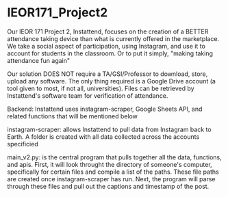 # IEOR171_Project2
Our IEOR 171 Project 2, Instattend, focuses on the creation of a BETTER attendance taking device than what is currently offered in the marketplace. We take a social aspect of participation, using Instagram, and use it to account for students in the classroom. Or to put it simply, "making taking attendance fun again" 

Our solution DOES NOT require a TA/GSI/Professor to download, store, upload any software. The only thing required is a Google Drive account (a tool given to most, if not all, universities). Files can be retrieved by Instattend's software team for verification of attendance. 

Backend: Instattend uses instagram-scraper, Google Sheets API, and related functions that will be mentioned below

instagram-scraper: allows Instattend to pull data from Instagram back to Earth. A folder is created with all data collected across the accounts specificied 

main_v2.py: is the central program that pulls together all the data, functions, and apis. First, it will look throught the directory of someone's computer, specifically for certain files and compile a list of the paths. These file paths are created once instagram-scraper has run. Next, the program will parse through these files and pull out the captions and timestamp of the post. 
